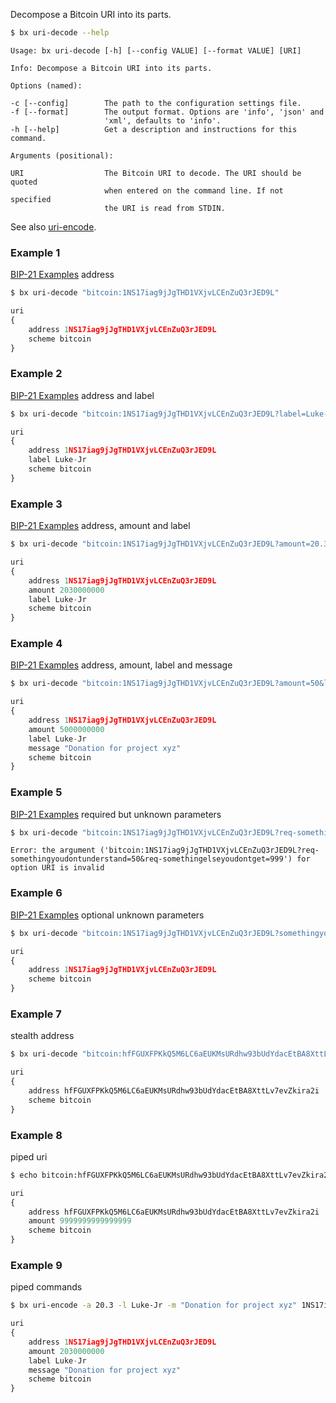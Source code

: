 Decompose a Bitcoin URI into its parts.
```sh
$ bx uri-decode --help
```
```
Usage: bx uri-decode [-h] [--config VALUE] [--format VALUE] [URI]        

Info: Decompose a Bitcoin URI into its parts.                            

Options (named):

-c [--config]        The path to the configuration settings file.        
-f [--format]        The output format. Options are 'info', 'json' and   
                     'xml', defaults to 'info'.                          
-h [--help]          Get a description and instructions for this command.

Arguments (positional):

URI                  The Bitcoin URI to decode. The URI should be quoted 
                     when entered on the command line. If not specified  
                     the URI is read from STDIN.   
```
See also [uri-encode](bx-uri-encode).
### Example 1
[BIP-21 Examples](https://github.com/bitcoin/bips/blob/master/bip-0021.mediawiki#Examples) address
```sh
$ bx uri-decode "bitcoin:1NS17iag9jJgTHD1VXjvLCEnZuQ3rJED9L"
```
```js
uri
{
    address 1NS17iag9jJgTHD1VXjvLCEnZuQ3rJED9L
    scheme bitcoin
}
```
### Example 2
[BIP-21 Examples](https://github.com/bitcoin/bips/blob/master/bip-0021.mediawiki#Examples) address and label
```sh
$ bx uri-decode "bitcoin:1NS17iag9jJgTHD1VXjvLCEnZuQ3rJED9L?label=Luke-Jr"
```
```js
uri
{
    address 1NS17iag9jJgTHD1VXjvLCEnZuQ3rJED9L
    label Luke-Jr
    scheme bitcoin
}
```
### Example 3
[BIP-21 Examples](https://github.com/bitcoin/bips/blob/master/bip-0021.mediawiki#Examples) address, amount and label
```sh
$ bx uri-decode "bitcoin:1NS17iag9jJgTHD1VXjvLCEnZuQ3rJED9L?amount=20.3&label=Luke-Jr"
```
```js
uri
{
    address 1NS17iag9jJgTHD1VXjvLCEnZuQ3rJED9L
    amount 2030000000
    label Luke-Jr
    scheme bitcoin
}
```
### Example 4
[BIP-21 Examples](https://github.com/bitcoin/bips/blob/master/bip-0021.mediawiki#Examples) address, amount, label and message
```sh
$ bx uri-decode "bitcoin:1NS17iag9jJgTHD1VXjvLCEnZuQ3rJED9L?amount=50&label=Luke-Jr&message=Donation%20for%20project%20xyz"
```
```js
uri
{
    address 1NS17iag9jJgTHD1VXjvLCEnZuQ3rJED9L
    amount 5000000000
    label Luke-Jr
    message "Donation for project xyz"
    scheme bitcoin
}
```
### Example 5
[BIP-21 Examples](https://github.com/bitcoin/bips/blob/master/bip-0021.mediawiki#Examples) required but unknown parameters
```sh
$ bx uri-decode "bitcoin:1NS17iag9jJgTHD1VXjvLCEnZuQ3rJED9L?req-somethingyoudontunderstand=50&req-somethingelseyoudontget=999"
```
```
Error: the argument ('bitcoin:1NS17iag9jJgTHD1VXjvLCEnZuQ3rJED9L?req-somethingyoudontunderstand=50&req-somethingelseyoudontget=999') for option URI is invalid
```
### Example 6
[BIP-21 Examples](https://github.com/bitcoin/bips/blob/master/bip-0021.mediawiki#Examples) optional unknown parameters
```sh
$ bx uri-decode "bitcoin:1NS17iag9jJgTHD1VXjvLCEnZuQ3rJED9L?somethingyoudontunderstand=50&somethingelseyoudontget=999"
```
```js
uri
{
    address 1NS17iag9jJgTHD1VXjvLCEnZuQ3rJED9L
    scheme bitcoin
}
```
### Example 7
stealth address
```sh
$ bx uri-decode "bitcoin:hfFGUXFPKkQ5M6LC6aEUKMsURdhw93bUdYdacEtBA8XttLv7evZkira2i"
```
```js
uri
{
    address hfFGUXFPKkQ5M6LC6aEUKMsURdhw93bUdYdacEtBA8XttLv7evZkira2i
    scheme bitcoin
}
```
### Example 8
piped uri
```sh
$ echo bitcoin:hfFGUXFPKkQ5M6LC6aEUKMsURdhw93bUdYdacEtBA8XttLv7evZkira2i?amount=99999999.99999999 | bx uri-decode
```
```js
uri
{
    address hfFGUXFPKkQ5M6LC6aEUKMsURdhw93bUdYdacEtBA8XttLv7evZkira2i
    amount 9999999999999999
    scheme bitcoin
}
```
### Example 9
piped commands
```sh
$ bx uri-encode -a 20.3 -l Luke-Jr -m "Donation for project xyz" 1NS17iag9jJgTHD1VXjvLCEnZuQ3rJED9L | bx uri-decode
```
```js
uri
{
    address 1NS17iag9jJgTHD1VXjvLCEnZuQ3rJED9L
    amount 2030000000
    label Luke-Jr
    message "Donation for project xyz"
    scheme bitcoin
}
```